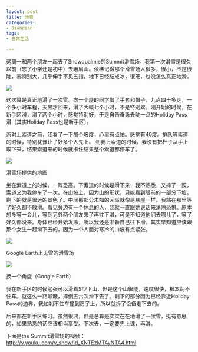 ```yaml
---
layout: post
title: 滑雪
categories:
- Diandian
tags:
- 日常生活

---
```

<p>这周一和两个朋友一起去了Snowqualmie的Summit滑雪场。我第一次滑雪是很久以前（忘了小学还是初中）去峨眉山。依稀记得那个滑雪场人很多，很小，不是很陡，雾特别大，几乎伸手不见五指。地下已经结成冰，很硬，也没怎么真正地滑。</p>
<p class="edui-filter-align-center"><img src="http://m3.img.srcdd.com/farm4/d/2013/0210/14/2E7131446EB5B7E7B1BF718BF72EA9CC_B500_900_428_312.PNG" /><br /></p>
<p>这次算是真正地滑了一次雪。向一个屋的同学借了手套和帽子。九点四十多走，一个多小时车程，天黑才回来，滑了大概七个小时，不是特别累。刚开始的时候，在新手区滑，滑了两个小时，感觉特别好，于是自告奋勇去陡一点的Holiday Pass滑（其实Holiday Pass也是新手区）。</p>
<p>派对上索道之前，我看了一下那个坡度，心里有点怕。感觉有40度。排队等索道的时候，特别犹豫让了好多个人先上。 到我上索道的时候，我没有把杆子从手上取下来，结果索道来的时候就卡住结果整个索道都停车了。</p>
<p class="edui-filter-align-center"><img src="http://m2.img.srcdd.com/farm4/d/2013/0210/14/5758A7D51C2B2FF187733B7573F33D2E_B500_900_500_288.PNG" /><br /></p>
<p class="edui-filter-align-center">滑雪场提供的地图</p>
<p>坐在索道上的时候，一阵恐高。下索道的时候是滑下来，我不熟悉，又摔了一跤，索道又为我停车了一次。在山坡上，因为山的形状，只能看到眼前的一部分下坡，剩下的就是很远的景色了。中间那部分未知的区域就像是悬崖一样。我站在那里等了好久都不敢滑。看见旁边有一个休息的人，我就一直跟她说话来消除恐惧。原本想多等一会儿，等到另外两个朋友来了再往下滑，可是不知道他们去哪儿了，等了好久都没来。身体已经开始发冷，所以我还是准备自己往下滑。其实早知道应该跟那个女生一起滑下去的，因为一个人面对寒冷的山坡有点紧张。</p>
<p class="edui-filter-align-center"><img src="http://m1.img.srcdd.com/farm4/d/2013/0210/14/772FF72186F45AD1609F8291C603E7C4_B500_900_500_304.PNG" /></p>
<p class="edui-filter-align-center">Google Earth上无雪的滑雪场<br /></p>
<p class="edui-filter-align-center"><img src="http://m3.img.srcdd.com/farm4/d/2013/0210/14/60C5B99D77F4C6CDE7770E8E0E04348A_B500_900_467_251.PNG" /><br /></p>
<p class="edui-filter-align-center">换一个角度（Google Earth）</p>
<p>我在新手区的时候勉强可以滑着S型下山，但是这个山很陡，速度很快，根本刹不住车。就这么一路颠簸，摔倒五六次滑下去了。剩下的部分因为已经靠近Holiday Pass的边界，我怕刹不住车撞到房子上，所以就拆了设备走下去的。</p>
<p>后来都在新手区练习。虽然很囧，但是总算是实实在在地滑了一次雪，挺有意思的，如果熟悉的话应该相当享受。下次去，一定要先上课，再滑。</p>
<p>下面是the Summit滑雪场的视频：<a href="http://v.youku.com/v_show/id_XNTEzMTAyNTA4.html">http://v.youku.com/v_show/id_XNTEzMTAyNTA4.html</a></p>